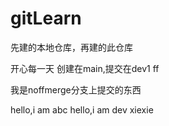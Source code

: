 # gitLearn
先建的本地仓库，再建的此仓库
 
开心每一天
创建在main,提交在dev1 
ff
 
我是noffmerge分支上提交的东西

hello,i am abc 
hello,i am dev
xiexie 
